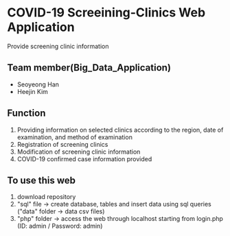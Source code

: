 # <b>COVID-19 Screeining-Clinics Web Application</b><br>
 Provide screening clinic information
 
## Team member(Big_Data_Application)
- Seoyeong Han
- Heejin Kim
 
## <b>Function</b>
 1. Providing information on selected clinics according to the region, date of examination, and method of examination<br>
 2. Registration of screening clinics<br>
 3. Modification of screening clinic information<br>
 4. COVID-19 confirmed case information provided<br>
 
## <b>To use this web</b>
 1. download repository
 2. "sql" file -> create database, tables and insert data using sql queries<br>
    ("data" folder -> data csv files)
 3. "php" folder -> access the web through localhost starting from login.php<br>
    (ID: admin / Password: admin)
 
